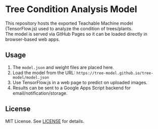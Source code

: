 # Tree Condition Analysis Model

This repository hosts the exported Teachable Machine model (TensorFlow.js) used to analyze the condition of trees/plants.  
The model is served via GitHub Pages so it can be loaded directly in browser-based web apps.

## Usage

1. The `model.json` and weight files are placed here.
2. Load the model from the URL:
   `https://tree-model.github.io/tree-model/model.json`
3. Use TensorFlow.js in a web page to predict on uploaded images.
4. Results can be sent to a Google Apps Script backend for email/notification/storage.

## License

MIT License. See [LICENSE](LICENSE) for details.
